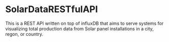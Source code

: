 SolarDataRESTfulAPI
===================

This is a REST API written on top of influxDB that aims to serve systems for visualizing total production data from Solar panel installations in a city, regon, or country.  

